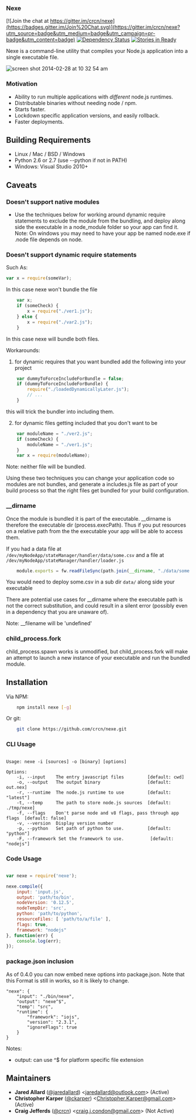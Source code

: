 ### Nexe

[![Join the chat at https://gitter.im/crcn/nexe](https://badges.gitter.im/Join%20Chat.svg)](https://gitter.im/crcn/nexe?utm_source=badge&utm_medium=badge&utm_campaign=pr-badge&utm_content=badge) [![Dependency Status](https://david-dm.org/crcn/nexe.svg)](https://david-dm.org/crcn/nexe)
[![Stories in Ready](https://badge.waffle.io/crcn/nexe.svg?label=ready&title=Ready)](http://waffle.io/crcn/nexe)

Nexe is a command-line utility that compiles your Node.js application into a single executable file.

![screen shot 2014-02-28 at 10 32 54 am](https://f.cloud.github.com/assets/757408/2296993/c276f7b6-a0a6-11e3-86d3-e6c5feba2a85.png)


### Motivation

- Ability to run multiple applications with *different* node.js runtimes.
- Distributable binaries without needing node / npm.
- Starts faster.
- Lockdown specific application versions, and easily rollback.
- Faster deployments.

## Building Requirements

- Linux / Mac / BSD / Windows
- Python 2.6 or 2.7 (use --python if not in PATH)
- Windows: Visual Studio 2010+

## Caveats

### Doesn't support native modules

- Use the techniques below for working around dynamic require statements to exclude the module from the bundling, and deploy along side the executable in a node_module folder so your app can find it. Note: On windows you may need to have your app be named node.exe if .node file depends on node.

### Doesn't support dynamic require statements

Such As:

```javascript
var x = require(someVar);
```

In this case nexe won't bundle the file

```javascript
	var x;
	if (someCheck) {
		x = require("./ver1.js");
	} else {
		x = require("./var2.js");
	}
```

In this case nexe will bundle both files.

Workarounds:
1) for dynamic requires that you want bundled add the following into your project

```javascript
	var dummyToForceIncludeForBundle = false;
	if (dummyToForceIncludeForBundle) {
		require("./loadedDynamicallyLater.js");
		// ...
	}
```
this will trick the bundler into including them.

2) for dynamic files getting included that you don't want to be

```javascript
	var moduleName = "./ver2.js";
	if (someCheck) {
		moduleName = "./ver1.js";
	}
	var x = require(moduleName);
```
Note: neither file will be bundled.

Using these two techniques you can change your application code so modules are not bundles, and generate a includes.js file as part of your build process so that the right files get bundled for your build configuration.

### &#95;&#95;dirname

Once the module is bundled it is part of the executable. &#95;&#95;dirname is therefore the executable dir (process.execPath). Thus if you put resources on a relative path from the the executable your app will be able to access them.

If you had a data file at `/dev/myNodeApp/stateManager/handler/data/some.csv`
and a file at `/dev/myNodeApp/stateManager/handler/loader.js`

```javascript
	module.exports = fw.readFileSync(path.join(__dirname, "./data/some.csv"));
```
You would need to deploy some.csv in a sub dir `data/` along side your executable

There are potential use cases for &#95;&#95;dirname where the executable path is not the correct substitution, and could result in a silent error (possibly even in a dependency that you are unaware of).

Note: &#95;&#95;filename will be 'undefined'

### child_process.fork

child_process.spawn works is unmodified, but child_process.fork will make an attempt to launch a new instance of your executable and run the bundled module.

## Installation

Via NPM:

```bash
	npm install nexe [-g]
```

Or git:

```bash
	git clone https://github.com/crcn/nexe.git
```

### CLI Usage

```text

Usage: nexe -i [sources] -o [binary] [options]

Options:
	-i, --input    The entry javascript files         [default: cwd]
	-o, --output   The output binary                  [default: out.nex]
	-r, --runtime  The node.js runtime to use         [default: "latest"]
	-t, --temp     The path to store node.js sources  [default: ./tmp/nexe]
	-f, --flags    Don't parse node and v8 flags, pass through app flags  [default: false]
	-v, --version  Display version number
	-p, --python   Set path of python to use.         [default: "python"]
	-F, --framework Set the framework to use.          [default: "nodejs"]

```


### Code Usage

```javascript

var nexe = require('nexe');

nexe.compile({
	input: 'input.js',
	output: 'path/to/bin',
	nodeVersion: '0.12.5',
	nodeTempDir: 'src',
	python: 'path/to/python',
	resourceFiles: [ 'path/to/a/file' ],
	flags: true,
	framework: "nodejs"
}, function(err) {
	console.log(err);
});

```

### package.json inclusion

As of 0.4.0 you can now embed nexe options into package.json. Note that this Format
is still in works, so it is likely to change.

```
"nexe": {
	"input": "./bin/nexe",
	"output": "nexe^$",
	"temp": "src",
	"runtime": {
		"framework": "iojs",
		"version": "2.3.1",
		"ignoreFlags": true
	}
}
```

Notes:

* output: can use ^$ for platform specific file extension

## Maintainers

* __Jared Allard__ ([@jaredallard](https://github.com/jaredallard)) &lt;[jaredallard@outlook.com](mailto:jaredallard@outlook.com)&gt; (Active)
* __Christopher Karper__ ([@ckarper](https://github.com/CKarper)) &lt;[Christopher.Karper@gmail.com](mailto:Christopher.Karper@gmail.com)&gt; (Active)
* __Craig Jefferds__ ([@crcn](https://github.com/crcn)) &lt;[craig.j.condon@gmail.com](mailto:craig.j.condon@gmail.com)&gt; (Not Active)
